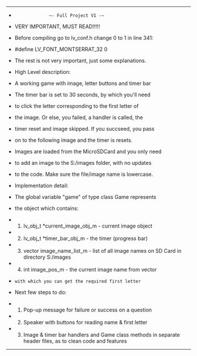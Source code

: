  *******************************************************************************
 *          		~- Full Project V1 -~


 * VERY IMPORTANT, MUST READ!!!!!
 * Before compiling go to lv_conf.h change 0 to 1 in line 341:
 * #define LV_FONT_MONTSERRAT_32 0



 * The rest is not very important, just some explanations.

 * High Level description:
 
 * A working game with image, letter buttons and timer bar
 * The timer bar is set to 30 seconds, by which you'll need
 * to click the letter corresponding to the first letter of
 * the image. Or else, you failed, a handler is called, the
 * timer reset and image skipped. If you succseed, you pass
 * on to the following image and the timer is resets.

 * Images are loaded from the MicroSDCard and you only need
 * to add an image to the S:/images folder, with no updates
 * to the code. Make sure the file/image name is lowercase.



 * Implementation detail:
 
 * The global variable "game" of type class Game represents
 * the object which contains:
 *  1) lv_obj_t *current_image_obj_m - current image object
 *  2) lv_obj_t *timer_bar_obj_m - the timer (progress bar)
 *  3) vector<string> image_name_list_m - list of all image
       names on SD Card in directory S:/images
 *  4) int image_pos_m - the current image name from vector
 *     with which you can get the required first letter



 * Next few steps to do:

 *  1) Pop-up message for failure or success on a  question
 *  2) Speaker with buttons for reading name & first letter
 *  3) Image & timer bar handlers and Game class methods in
       separate header files, as to clean code and features
 ******************************************************************************
